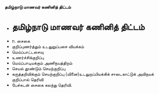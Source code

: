 **தமிழ்நாடு மாணவர் கணினித் திட்டம்**
- # தமிழ்நாடு மாணவர் கணினித் திட்டம்
- n. சைகை
- குறிப்புணர்த்தும் உடலுறுப்பசை வியக்கம்
- மெய்ப்பாட்டசைவு
- உணர்ச்சிக்குறிப்பு
- மெய்ப்பாடியக்கும் அணிநயத்திறம்
- செயல் தூண்டும் செயற்குறிப்பு
- கருத்தறிவிக்கும் செயற்குறிப்பு (வினை)உடலுறப்பியக்கிக் சாடைகாட்டுக்  அவிநயக் குறிப்பால் தெரிவி
- பேச்சுடன் சைகை கலந்து தெரிவி.


